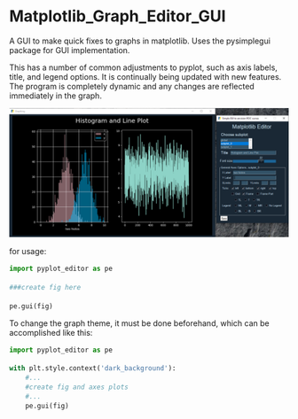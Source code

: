 # Matplotlib_Graph_Editor_GUI
A GUI to make quick fixes to graphs in matplotlib. Uses the pysimplegui package for GUI implementation.

This has a number of common adjustments to pyplot, such as axis labels, title, and legend options. It is continually being updated with new features. The program is completely dynamic and any changes are reflected immediately in the graph.

![GUI](https://github.com/alailink/Matplotlib_Graph_Editor_GUI/blob/master/GUI_image.PNG) 

for usage:
```python
import pyplot_editor as pe

###create fig here

pe.gui(fig)
```

To change the graph theme, it must be done beforehand, which can be accomplished like this:

```python
import pyplot_editor as pe

with plt.style.context('dark_background'):
    #...
    #create fig and axes plots
    #...
    pe.gui(fig)
```
